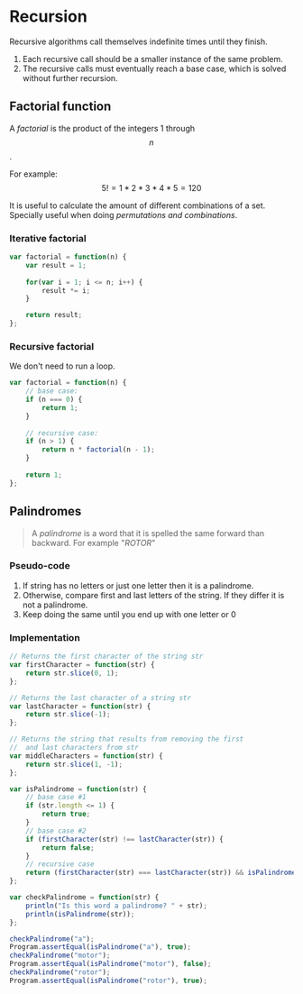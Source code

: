 # Recursion

Recursive algorithms call themselves indefinite times until they finish.

1. Each recursive call should be a smaller instance of the same problem.
2. The recursive calls must eventually reach a base case, which is solved without further recursion.

## Factorial function

A *factorial* is the product of the integers 1 through $$n$$.

For example: $$5! = 1 * 2 * 3 * 4 * 5 = 120$$

It is useful to calculate the amount of different combinations of a set. Specially useful when doing *permutations and combinations*.

### Iterative factorial

```javascript
var factorial = function(n) {
    var result = 1;
    
    for(var i = 1; i <= n; i++) {
        result *= i;
    }

    return result;
};
```

### Recursive factorial

We don't need to run a loop.

```javascript
var factorial = function(n) {
	// base case: 
	if (n === 0) {
	    return 1;
	}
	
	// recursive case:
	if (n > 1) {
	    return n * factorial(n - 1);    
	}
	
	return 1;
};
```

## Palindromes

> A *palindrome* is a word that it is spelled the same forward than backward. For example "*ROTOR*"

### Pseudo-code

1. If string has no letters or just one letter then it is a palindrome.
2. Otherwise, compare first and last letters of the string. If they differ it is not a palindrome.
3. Keep doing the same until you end up with one letter or 0

### Implementation

```javascript
// Returns the first character of the string str
var firstCharacter = function(str) {
    return str.slice(0, 1);
};

// Returns the last character of a string str
var lastCharacter = function(str) {
    return str.slice(-1);
};

// Returns the string that results from removing the first
//  and last characters from str
var middleCharacters = function(str) {
    return str.slice(1, -1);
};

var isPalindrome = function(str) {
    // base case #1
    if (str.length <= 1) {
        return true; 
    }
    // base case #2
    if (firstCharacter(str) !== lastCharacter(str)) { 
        return false; 
    }
    // recursive case
    return (firstCharacter(str) === lastCharacter(str)) && isPalindrome(middleCharacters(str));
};

var checkPalindrome = function(str) {
    println("Is this word a palindrome? " + str);
    println(isPalindrome(str));
};

checkPalindrome("a");
Program.assertEqual(isPalindrome("a"), true);
checkPalindrome("motor");
Program.assertEqual(isPalindrome("motor"), false);
checkPalindrome("rotor");
Program.assertEqual(isPalindrome("rotor"), true);

```

